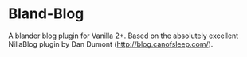 Bland-Blog
==========

A blander blog plugin for Vanilla 2+. Based on the absolutely excellent NillaBlog plugin by Dan Dumont (http://blog.canofsleep.com/).
